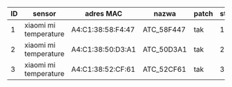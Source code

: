 | ID  | sensor                | adres MAC | nazwa      | patch | strefa |
|-----|-----------------------|-----------|------------|-------|--------|
| 1   | xiaomi mi temperature | A4:C1:38:58:F4:47 | ATC_58F447 | tak   | 1      |
| 2   | xiaomi mi temperature | A4:C1:38:50:D3:A1 | ATC_50D3A1 | tak   | 2      |
| 3   | xiaomi mi temperature | A4:C1:38:52:CF:61 | ATC_52CF61 | tak   | 3      |